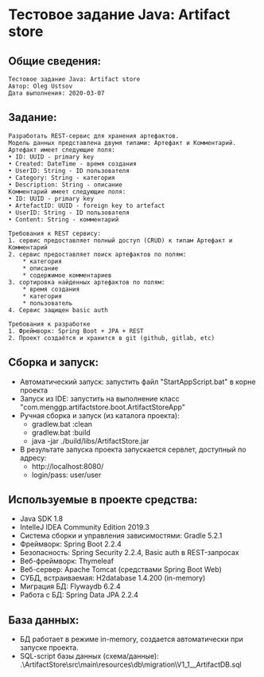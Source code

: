# Тестовое задание Java: Artifact store

Общие сведения:
-----------------
    Тестовое задание Java: Artifact store
    Автор: Oleg Ustsov
    Дата выполнения: 2020-03-07
    
Задание:
--------------------------------------
    Разработать REST-сервис для хранения артефактов.
    Модель данных представлена двумя типами: Артефакт и Комментарий.
    Артефакт имеет следующие поля:
    • ID: UUID - primary key
    • Created: DateTime - время создания
    • UserID: String - ID пользователя
    • Category: String - категория
    • Description: String - описание
    Комментарий имеет следующие поля:
    • ID: UUID - primary key
    • ArtefactID: UUID - foreign key to artefact
    • UserID: String - ID пользователя
    • Content: String - комментарий
    
    Требования к REST сервису:
    1. сервис предоставляет полный доступ (CRUD) к типам Артефакт и Комментарий
    2. сервис предоставляет поиск артефактов по полям:
        * категория
        * описание
        * содержимое комментариев
    3. сортировка найденных артефактов по полям:
        * время создания
        * категория
        * пользователь
    4. Сервис защищен basic auth    
    
    Требования к разработке
    1. Фреймворк: Spring Boot + JPA + REST
    2. Проект создаётся и хранится в git (github, gitlab, etc)

Сборка и запуск:
--------------------------------------
* Автоматический запуск: запустить файл "StartAppScript.bat" в корне проекта  
* Запуск из IDE: запустить на выполнение класс "com.menggp.artifactstore.boot.ArtifactStoreApp"
* Ручная сборка и запуск (из каталога проекта):
    * gradlew.bat :clean
    * gradlew.bat :build
    * java -jar ./build/libs/ArtifactStore.jar
* В результате запуска проекта запускается сервлет, доступный по адресу:
    * http://localhost:8080/
    * login/pass: user/user

Используемые в проекте средства:
--------------------------------------
* Java SDK 1.8
* IntelleJ IDEA Community Edition 2019.3
* Система сборки и управления  зависимостями: Gradle 5.2.1
* Фреймворк: Spring Boot 2.2.4
* Безопасность: Spring Security 2.2.4, Basic auth в REST-запросах
* Веб-фреймворк: Thymeleaf
* Веб-сервер: Apache Tomcat (средствами Spring Boot Web)
* СУБД, встраиваемая: H2database 1.4.200 (in-memory)
* Миграция БД: Flywaydb 6.2.4
* Работа с БД: Spring Data JPA 2.2.4

База данных:
--------------------------------------
* БД работает в режиме in-memory, создается автоматически при запуске проекта.
* SQL-script базы данных (схема/данные): .\ArtifactStore\src\main\resources\db\migration\V1_1__ArtifactDB.sql